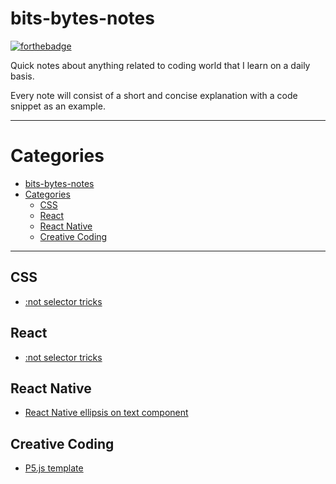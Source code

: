 # bits-bytes-notes

[![forthebadge](https://forthebadge.com/images/badges/built-with-love.svg)](https://forthebadge.com)

Quick notes about anything related to coding world that I learn on a daily basis.

Every note will consist of a short and concise explanation with a code snippet as an example.

---

# Categories
- [bits-bytes-notes](#bits-bytes-notes)
- [Categories](#categories)
    - [CSS](#css)
    - [React](#react)
    - [React Native](#react-native)
    - [Creative Coding](#creative-coding)

---

## CSS
* [:not selector tricks](/css/not-selector-tricks.md)

## React
* [:not selector tricks](/react/not-selector-tricks.md)

## React Native
* [React Native ellipsis on text component](/react-native/ellipsis-on-text.md)

## Creative Coding
* [P5.js template](/creative-coding/p5js-template.md)